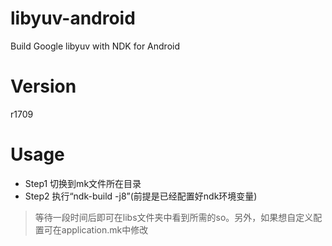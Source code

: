 libyuv-android
==============

Build Google libyuv with NDK for Android
# Version
r1709

# Usage
* Step1 切换到mk文件所在目录
* Step2 执行“ndk-build -j8”(前提是已经配置好ndk环境变量)

> 等待一段时间后即可在libs文件夹中看到所需的so。另外，如果想自定义配置可在application.mk中修改
